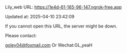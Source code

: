 Lily_web URL: https://1e4d-61-165-96-147.ngrok-free.app

Updated at: 2025-04-10 23:42:09

If you cannot open this URL, the server might be down.

Please contact: 

goley04@foxmail.com Or Wechat:GL_yeaH